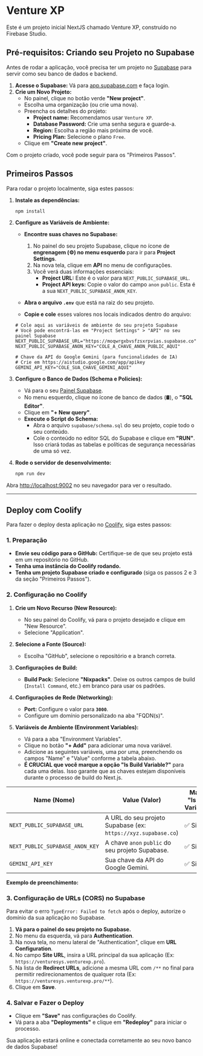 
# Venture XP

Este é um projeto inicial NextJS chamado Venture XP, construído no Firebase Studio.

## Pré-requisitos: Criando seu Projeto no Supabase

Antes de rodar a aplicação, você precisa ter um projeto no [Supabase](https://supabase.com/) para servir como seu banco de dados e backend.

1.  **Acesse o Supabase:** Vá para [app.supabase.com](https://app.supabase.com) e faça login.
2.  **Crie um Novo Projeto:**
    *   No painel, clique no botão verde **"New project"**.
    *   Escolha uma organização (ou crie uma nova).
    *   Preencha os detalhes do projeto:
        *   **Project name:** Recomendamos usar `Venture XP`.
        *   **Database Password:** Crie uma senha segura e guarde-a.
        *   **Region:** Escolha a região mais próxima de você.
        *   **Pricing Plan:** Selecione o plano `Free`.
    *   Clique em **"Create new project"**.

Com o projeto criado, você pode seguir para os "Primeiros Passos".

## Primeiros Passos

Para rodar o projeto localmente, siga estes passos:

1. **Instale as dependências:**
   ```bash
   npm install
   ```

2. **Configure as Variáveis de Ambiente:**
   *   **Encontre suas chaves no Supabase:**
        1.  No painel do seu projeto Supabase, clique no ícone de **engrenagem (⚙️) no menu esquerdo** para ir para **Project Settings**.
        2.  Na nova tela, clique em **API** no menu de configurações.
        3.  Você verá duas informações essenciais:
            *   **Project URL:** Este é o valor para `NEXT_PUBLIC_SUPABASE_URL`.
            *   **Project API keys:** Copie o valor do campo `anon` `public`. Esta é a sua `NEXT_PUBLIC_SUPABASE_ANON_KEY`.

   *   **Abra o arquivo `.env`** que está na raiz do seu projeto.
   *   **Copie e cole** esses valores nos locais indicados dentro do arquivo:
     ```env
     # Cole aqui as variáveis de ambiente do seu projeto Supabase
     # Você pode encontrá-las em "Project Settings" > "API" no seu painel Supabase
     NEXT_PUBLIC_SUPABASE_URL="https://moqwrgxbvsfzsxrpvias.supabase.co"
     NEXT_PUBLIC_SUPABASE_ANON_KEY="COLE_A_CHAVE_ANON_PUBLIC_AQUI"

     # Chave da API do Google Gemini (para funcionalidades de IA)
     # Crie em https://aistudio.google.com/app/apikey
     GEMINI_API_KEY="COLE_SUA_CHAVE_GEMINI_AQUI"
     ```

3. **Configure o Banco de Dados (Schema e Policies):**
   * Vá para o seu [Painel Supabase](https://app.supabase.com/).
   * No menu esquerdo, clique no ícone de banco de dados (🛢️), o **"SQL Editor"**.
   * Clique em **"+ New query"**.
   * **Execute o Script do Schema:**
     * Abra o arquivo `supabase/schema.sql` do seu projeto, copie todo o seu conteúdo.
     * Cole o conteúdo no editor SQL do Supabase e clique em **"RUN"**. Isso criará todas as tabelas e políticas de segurança necessárias de uma só vez.

4. **Rode o servidor de desenvolvimento:**
   ```bash
   npm run dev
   ```

Abra [http://localhost:9002](http://localhost:9002) no seu navegador para ver o resultado.

---

## Deploy com Coolify

Para fazer o deploy desta aplicação no [Coolify](https://coolify.io/), siga estes passos:

### 1. Preparação

- **Envie seu código para o GitHub:** Certifique-se de que seu projeto está em um repositório no GitHub.
- **Tenha uma instância do Coolify rodando.**
- **Tenha um projeto Supabase criado e configurado** (siga os passos 2 e 3 da seção "Primeiros Passos").

### 2. Configuração no Coolify

1.  **Crie um Novo Recurso (New Resource):**
    *   No seu painel do Coolify, vá para o projeto desejado e clique em "New Resource".
    *   Selecione "Application".

2.  **Selecione a Fonte (Source):**
    *   Escolha "GitHub", selecione o repositório e a branch correta.

3.  **Configurações de Build:**
    *   **Build Pack:** Selecione **"Nixpacks"**. Deixe os outros campos de build (`Install Command`, etc.) em branco para usar os padrões.

4.  **Configurações de Rede (Networking):**
    *   **Port:** Configure o valor para **`3000`**.
    *   Configure um domínio personalizado na aba "FQDN(s)".

5.  **Variáveis de Ambiente (Environment Variables):**
    *   Vá para a aba "Environment Variables".
    *   Clique no botão **"+ Add"** para adicionar uma nova variável.
    *   Adicione as seguintes variáveis, uma por uma, preenchendo os campos "Name" e "Value" conforme a tabela abaixo.
    *   **É CRUCIAL que você marque a opção "Is Build Variable?"** para cada uma delas. Isso garante que as chaves estejam disponíveis durante o processo de build do Next.js.

| Name (Nome)                      | Value (Valor)                                                                        | Marcar "Is Build Variable?" |
| -------------------------------- | ------------------------------------------------------------------------------------ | --------------------------- |
| `NEXT_PUBLIC_SUPABASE_URL`       | A URL do seu projeto Supabase (ex: `https://xyz.supabase.co`)                            | ✅ Sim                      |
| `NEXT_PUBLIC_SUPABASE_ANON_KEY`  | A chave `anon` `public` do seu projeto Supabase.                                           | ✅ Sim                      |
| `GEMINI_API_KEY`                 | Sua chave da API do Google Gemini.                                                       | ✅ Sim                      |

   **Exemplo de preenchimento:**
   


### 3. Configuração de URLs (CORS) no Supabase

Para evitar o erro `TypeError: Failed to fetch` após o deploy, autorize o domínio da sua aplicação no Supabase.

1.  **Vá para o painel do seu projeto no Supabase.**
2.  No menu da esquerda, vá para **Authentication**.
3.  Na nova tela, no menu lateral de "Authentication", clique em **URL Configuration**.
4.  No campo **Site URL**, insira a URL principal da sua aplicação (Ex: `https://venturesys.venturexp.pro`).
5.  Na lista de **Redirect URLs**, adicione a mesma URL com `/**` no final para permitir redirecionamentos de qualquer rota (Ex: `https://venturesys.venturexp.pro/**`).
6.  Clique em **Save**.

### 4. Salvar e Fazer o Deploy

- Clique em **"Save"** nas configurações do Coolify.
- Vá para a aba **"Deployments"** e clique em **"Redeploy"** para iniciar o processo.

Sua aplicação estará online e conectada corretamente ao seu novo banco de dados Supabase!
